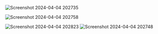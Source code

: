 ![Screenshot 2024-04-04 202735](https://github.com/Amisha0971/ANIMATED-QUOTE-MESSAGE-HTML-CSS/assets/136344215/8b9f093d-d4d6-4170-b6f9-d7ea0c220dfb)

![Screenshot 2024-04-04 202758](https://github.com/Amisha0971/ANIMATED-QUOTE-MESSAGE-HTML-CSS/assets/136344215/3aabb192-724e-43bc-8ea7-cea63d051a1e)

![Screenshot 2024-04-04 202823](https://github.com/Amisha0971/ANIMATED-QUOTE-MESSAGE-HTML-CSS/assets/136344215/29b3e0cc-de27-4da9-a605-1d083d1fcecc)
![Screenshot 2024-04-04 202748](https://github.com/Amisha0971/ANIMATED-QUOTE-MESSAGE-HTML-CSS/assets/136344215/7a3273b4-6571-4090-be73-6b116227ad43)
